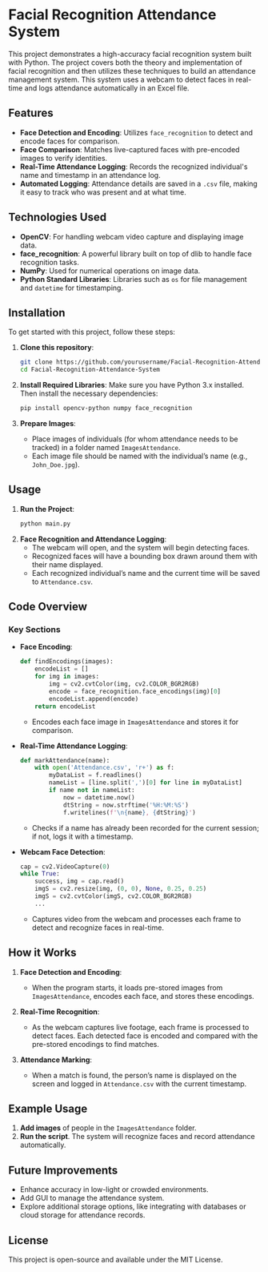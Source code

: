 # Facial Recognition Attendance System

This project demonstrates a high-accuracy facial recognition system built with Python. The project covers both the theory and implementation of facial recognition and then utilizes these techniques to build an attendance management system. This system uses a webcam to detect faces in real-time and logs attendance automatically in an Excel file.

## Features

- **Face Detection and Encoding**: Utilizes `face_recognition` to detect and encode faces for comparison.
- **Face Comparison**: Matches live-captured faces with pre-encoded images to verify identities.
- **Real-Time Attendance Logging**: Records the recognized individual's name and timestamp in an attendance log.
- **Automated Logging**: Attendance details are saved in a `.csv` file, making it easy to track who was present and at what time.

## Technologies Used

- **OpenCV**: For handling webcam video capture and displaying image data.
- **face_recognition**: A powerful library built on top of dlib to handle face recognition tasks.
- **NumPy**: Used for numerical operations on image data.
- **Python Standard Libraries**: Libraries such as `os` for file management and `datetime` for timestamping.

## Installation

To get started with this project, follow these steps:

1. **Clone this repository**:
    ```bash
    git clone https://github.com/yourusername/Facial-Recognition-Attendance-System.git
    cd Facial-Recognition-Attendance-System
    ```

2. **Install Required Libraries**:
    Make sure you have Python 3.x installed. Then install the necessary dependencies:
    ```bash
    pip install opencv-python numpy face_recognition
    ```

3. **Prepare Images**:
    - Place images of individuals (for whom attendance needs to be tracked) in a folder named `ImagesAttendance`.
    - Each image file should be named with the individual’s name (e.g., `John_Doe.jpg`).

## Usage

1. **Run the Project**:
    ```bash
    python main.py
    ```
2. **Face Recognition and Attendance Logging**:
    - The webcam will open, and the system will begin detecting faces.
    - Recognized faces will have a bounding box drawn around them with their name displayed.
    - Each recognized individual’s name and the current time will be saved to `Attendance.csv`.

## Code Overview

### Key Sections

- **Face Encoding**:
    ```python
    def findEncodings(images):
        encodeList = []
        for img in images:
            img = cv2.cvtColor(img, cv2.COLOR_BGR2RGB)
            encode = face_recognition.face_encodings(img)[0]
            encodeList.append(encode)
        return encodeList
    ```
    - Encodes each face image in `ImagesAttendance` and stores it for comparison.

- **Real-Time Attendance Logging**:
    ```python
    def markAttendance(name):
        with open('Attendance.csv', 'r+') as f:
            myDataList = f.readlines()
            nameList = [line.split(',')[0] for line in myDataList]
            if name not in nameList:
                now = datetime.now()
                dtString = now.strftime('%H:%M:%S')
                f.writelines(f'\n{name}, {dtString}')
    ```
    - Checks if a name has already been recorded for the current session; if not, logs it with a timestamp.

- **Webcam Face Detection**:
    ```python
    cap = cv2.VideoCapture(0)
    while True:
        success, img = cap.read()
        imgS = cv2.resize(img, (0, 0), None, 0.25, 0.25)
        imgS = cv2.cvtColor(imgS, cv2.COLOR_BGR2RGB)
        ...
    ```
    - Captures video from the webcam and processes each frame to detect and recognize faces in real-time.

## How it Works

1. **Face Detection and Encoding**:
   - When the program starts, it loads pre-stored images from `ImagesAttendance`, encodes each face, and stores these encodings.

2. **Real-Time Recognition**:
   - As the webcam captures live footage, each frame is processed to detect faces. Each detected face is encoded and compared with the pre-stored encodings to find matches.

3. **Attendance Marking**:
   - When a match is found, the person’s name is displayed on the screen and logged in `Attendance.csv` with the current timestamp.

## Example Usage

1. **Add images** of people in the `ImagesAttendance` folder.
2. **Run the script**. The system will recognize faces and record attendance automatically.

## Future Improvements

- Enhance accuracy in low-light or crowded environments.
- Add GUI to manage the attendance system.
- Explore additional storage options, like integrating with databases or cloud storage for attendance records.

## License

This project is open-source and available under the MIT License.
